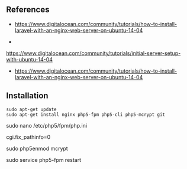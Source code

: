  
## References
* https://www.digitalocean.com/community/tutorials/how-to-install-laravel-with-an-nginx-web-server-on-ubuntu-14-04

* 
https://www.digitalocean.com/community/tutorials/initial-server-setup-with-ubuntu-14-04

* https://www.digitalocean.com/community/tutorials/how-to-install-laravel-with-an-nginx-web-server-on-ubuntu-14-04

## Installation

    sudo apt-get update
    sudo apt-get install nginx php5-fpm php5-cli php5-mcrypt git

sudo nano /etc/php5/fpm/php.ini

cgi.fix_pathinfo=0


sudo php5enmod mcrypt

sudo service php5-fpm restart


